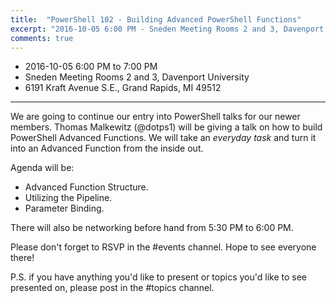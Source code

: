 ```yaml
---
title:  "PowerShell 102 - Building Advanced PowerShell Functions"
excerpt: "2016-10-05 6:00 PM - Sneden Meeting Rooms 2 and 3, Davenport University"
comments: true
---
```


* 2016-10-05 6:00 PM to 7:00 PM
* Sneden Meeting Rooms 2 and 3, Davenport University
* 6191 Kraft Avenue S.E., Grand Rapids, MI 49512

---

We are going to continue our entry into PowerShell talks for our newer members.  Thomas Malkewitz (@dotps1) will be giving a talk on how to build PowerShell Advanced Functions.
We will take an _everyday task_ and turn it into an Advanced Function from the inside out.

Agenda will be:

* Advanced Function Structure.
* Utilizing the Pipeline.
* Parameter Binding.

There will also be networking before hand from 5:30 PM to 6:00 PM.

Please don't forget to RSVP in the #events channel.  Hope to see everyone there!

P.S. if you have anything you'd like to present or topics you'd like to see presented on, please post in the #topics channel.
